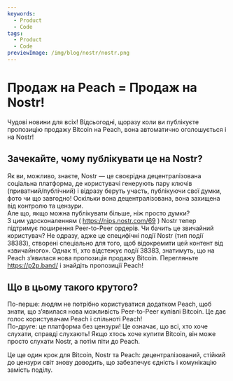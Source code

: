 ```yaml
---
keywords:
  - Product
  - Code
tags:
  - Product
  - Code
previewImage: /img/blog/nostr/nostr.png
---
```


# Продаж на Peach = Продаж на Nostr!

Чудові новини для всіх! Відсьогодні, щоразу коли ви публікуєте пропозицію продажу Bitcoin на Peach, вона автоматично оголошується і на Nostr!

## Зачекайте, чому публікувати це на Nostr?

Як ви, можливо, знаєте, Nostr — це своєрідна децентралізована соціальна платформа, де користувачі генерують пару ключів (приватний/публічний) і відразу беруть участь, публікуючи свої думки, фото чи що завгодно! Оскільки вона децентралізована, вона захищена від контролю та цензури.  
Але що, якщо можна публікувати більше, ніж просто думки?  
З цим удосконаленням ( https://nips.nostr.com/69 ) Nostr тепер підтримує поширення Peer-to-Peer ордерів. Чи бачить це звичайний користувач? Не одразу, адже це специфічні події Nostr (тип події 38383), створені спеціально для того, щоб відокремити цей контент від «звичайного». Однак ті, хто відстежує події 38383, знатимуть, що на Peach з’явилася нова пропозиція продажу Bitcoin. Перегляньте https://p2p.band/ і знайдіть пропозиції Peach!

## Що в цьому такого крутого?

По-перше: людям не потрібно користуватися додатком Peach, щоб знати, що з’явилася нова можливість Peer-to-Peer купівлі Bitcoin. Це дає голос користувачам Peach і спільноті Peach!  
По-друге: це платформа без цензури! Це означає, що всі, хто хоче слухати, справді слухають! Якщо хтось хоче купити Bitcoin, він може просто слухати Nostr, а потім піти до Peach.

Це ще один крок для Bitcoin, Nostr та Peach: децентралізований, стійкий до цензури світ знову доводить, що забезпечує єдність і комунікацію замість поділу.
